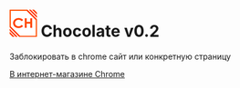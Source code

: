 # ![alt text](https://raw.githubusercontent.com/stepanger/Chocolate/dev/icon/icon48.png)  Chocolate v0.2
Заблокировать в chrome сайт или конкретную страницу

[В интернет-магазине Chrome](https://chrome.google.com/webstore/detail/chocolate/bgiihcpdiafnnaajljnckpdifdfikmdf?hl=ru)
